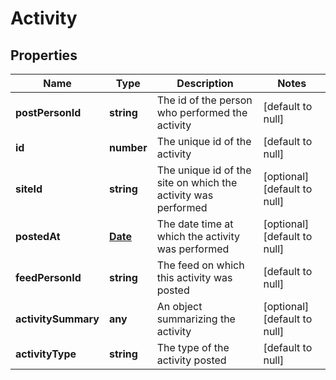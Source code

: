 # Activity

## Properties
Name | Type | Description | Notes
------------ | ------------- | ------------- | -------------
**postPersonId** | **string** | The id of the person who performed the activity | [default to null]
**id** | **number** | The unique id of the activity | [default to null]
**siteId** | **string** | The unique id of the site on which the activity was performed | [optional] [default to null]
**postedAt** | [**Date**](Date.md) | The date time at which the activity was performed | [optional] [default to null]
**feedPersonId** | **string** | The feed on which this activity was posted | [default to null]
**activitySummary** | **any** | An object summarizing the activity | [optional] [default to null]
**activityType** | **string** | The type of the activity posted | [default to null]



